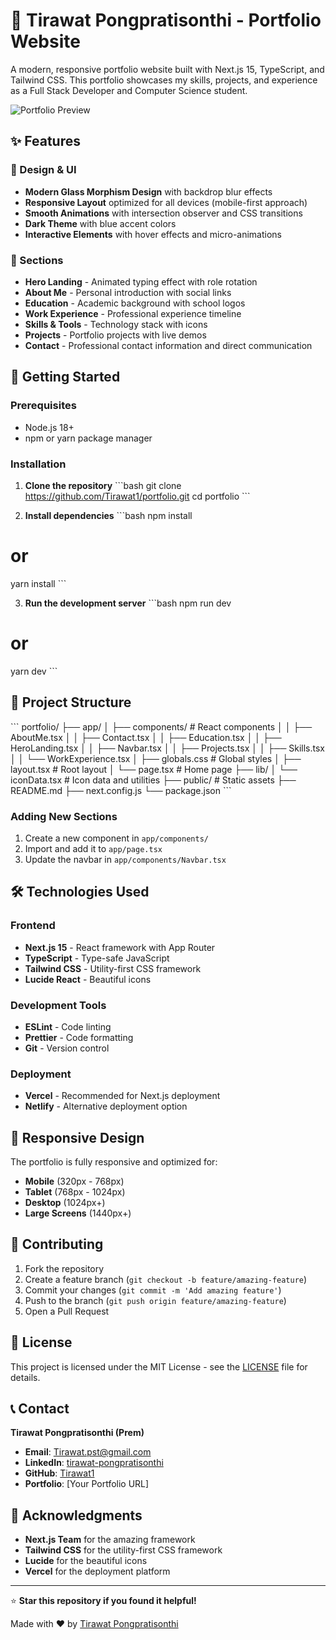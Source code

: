 # 🚀 Tirawat Pongpratisonthi - Portfolio Website

A modern, responsive portfolio website built with Next.js 15, TypeScript, and Tailwind CSS. This portfolio showcases my skills, projects, and experience as a Full Stack Developer and Computer Science student.

![Portfolio Preview](https://via.placeholder.com/800x400/1e293b/60a5fa?text=Portfolio+Preview)

## ✨ Features

### 🎨 Design & UI
- **Modern Glass Morphism Design** with backdrop blur effects
- **Responsive Layout** optimized for all devices (mobile-first approach)
- **Smooth Animations** with intersection observer and CSS transitions
- **Dark Theme** with blue accent colors
- **Interactive Elements** with hover effects and micro-animations

### 📱 Sections
- **Hero Landing** - Animated typing effect with role rotation
- **About Me** - Personal introduction with social links
- **Education** - Academic background with school logos
- **Work Experience** - Professional experience timeline
- **Skills & Tools** - Technology stack with icons
- **Projects** - Portfolio projects with live demos
- **Contact** - Professional contact information and direct communication
## 🚀 Getting Started

### Prerequisites
- Node.js 18+ 
- npm or yarn package manager

### Installation

1. **Clone the repository**
\`\`\`bash
git clone https://github.com/Tirawat1/portfolio.git
cd portfolio
\`\`\`

2. **Install dependencies**
\`\`\`bash
npm install
# or
yarn install
\`\`\`

3. **Run the development server**
\`\`\`bash
npm run dev
# or
yarn dev
\`\`\`

## 📁 Project Structure

\`\`\`
portfolio/
├── app/
│   ├── components/          # React components
│   │   ├── AboutMe.tsx
│   │   ├── Contact.tsx
│   │   ├── Education.tsx
│   │   ├── HeroLanding.tsx
│   │   ├── Navbar.tsx
│   │   ├── Projects.tsx
│   │   ├── Skills.tsx
│   │   └── WorkExperience.tsx
│   ├── globals.css          # Global styles
│   ├── layout.tsx           # Root layout
│   └── page.tsx             # Home page
├── lib/
│   └── iconData.tsx         # Icon data and utilities
├── public/                  # Static assets
├── README.md
├── next.config.js
└── package.json
\`\`\`

### Adding New Sections
1. Create a new component in `app/components/`
2. Import and add it to `app/page.tsx`
3. Update the navbar in `app/components/Navbar.tsx`

## 🛠️ Technologies Used

### Frontend
- **Next.js 15** - React framework with App Router
- **TypeScript** - Type-safe JavaScript
- **Tailwind CSS** - Utility-first CSS framework
- **Lucide React** - Beautiful icons

### Development Tools
- **ESLint** - Code linting
- **Prettier** - Code formatting
- **Git** - Version control

### Deployment
- **Vercel** - Recommended for Next.js deployment
- **Netlify** - Alternative deployment option

## 📱 Responsive Design

The portfolio is fully responsive and optimized for:
- **Mobile** (320px - 768px)
- **Tablet** (768px - 1024px)
- **Desktop** (1024px+)
- **Large Screens** (1440px+)



## 🤝 Contributing

1. Fork the repository
2. Create a feature branch (`git checkout -b feature/amazing-feature`)
3. Commit your changes (`git commit -m 'Add amazing feature'`)
4. Push to the branch (`git push origin feature/amazing-feature`)
5. Open a Pull Request

## 📄 License

This project is licensed under the MIT License - see the [LICENSE](LICENSE) file for details.

## 📞 Contact

**Tirawat Pongpratisonthi (Prem)**
- **Email**: [Tirawat.pst@gmail.com](mailto:Tirawat.pst@gmail.com)
- **LinkedIn**: [tirawat-pongpratisonthi](https://www.linkedin.com/in/tirawat-pongpratisonthi-00351324a/)
- **GitHub**: [Tirawat1](https://github.com/Tirawat1)
- **Portfolio**: [Your Portfolio URL]

## 🙏 Acknowledgments

- **Next.js Team** for the amazing framework
- **Tailwind CSS** for the utility-first CSS framework
- **Lucide** for the beautiful icons
- **Vercel** for the deployment platform

---

⭐ **Star this repository if you found it helpful!**

Made with ❤️ by [Tirawat Pongpratisonthi](https://github.com/Tirawat1)
